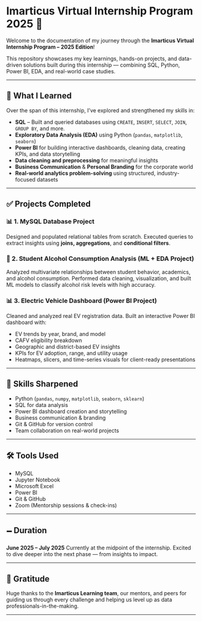# Imarticus Virtual Internship Program 2025 🚀

Welcome to the documentation of my journey through the **Imarticus Virtual Internship Program – 2025 Edition**!

This repository showcases my key learnings, hands-on projects, and data-driven solutions built during this internship — combining SQL, Python, Power BI, EDA, and real-world case studies.

---

## 🧠 What I Learned

Over the span of this internship, I’ve explored and strengthened my skills in:

* **SQL** – Built and queried databases using `CREATE`, `INSERT`, `SELECT`, `JOIN`, `GROUP BY`, and more.
* **Exploratory Data Analysis (EDA)** using Python (`pandas`, `matplotlib`, `seaborn`)
* **Power BI** for building interactive dashboards, cleaning data, creating KPIs, and data storytelling
* **Data cleaning and preprocessing** for meaningful insights
* **Business Communication** & **Personal Branding** for the corporate world
* **Real-world analytics problem-solving** using structured, industry-focused datasets

---

## ✅ Projects Completed

### 📊 1. MySQL Database Project

Designed and populated relational tables from scratch.
Executed queries to extract insights using **joins, aggregations**, and **conditional filters**.

### 🧪 2. Student Alcohol Consumption Analysis (ML + EDA Project)

Analyzed multivariate relationships between student behavior, academics, and alcohol consumption.
Performed data cleaning, visualization, and built ML models to classify alcohol risk levels with high accuracy.

### 📊 3. Electric Vehicle Dashboard (Power BI Project)

Cleaned and analyzed real EV registration data.
Built an interactive Power BI dashboard with:

* EV trends by year, brand, and model
* CAFV eligibility breakdown
* Geographic and district-based EV insights
* KPIs for EV adoption, range, and utility usage
* Heatmaps, slicers, and time-series visuals for client-ready presentations

---

## 💼 Skills Sharpened

* Python (`pandas`, `numpy`, `matplotlib`, `seaborn`, `sklearn`)
* SQL for data analysis
* Power BI dashboard creation and storytelling
* Business communication & branding
* Git & GitHub for version control
* Team collaboration on real-world projects

---

## 🛠️ Tools Used

* MySQL
* Jupyter Notebook
* Microsoft Excel
* Power BI
* Git & GitHub
* Zoom (Mentorship sessions & check-ins)

---

## 🗕️ Duration

**June 2025 – July 2025**
Currently at the midpoint of the internship. Excited to dive deeper into the next phase — from insights to impact.

---

## 🙏 Gratitude

Huge thanks to the **Imarticus Learning team**, our mentors, and peers for guiding us through every challenge and helping us level up as data professionals-in-the-making.

---
